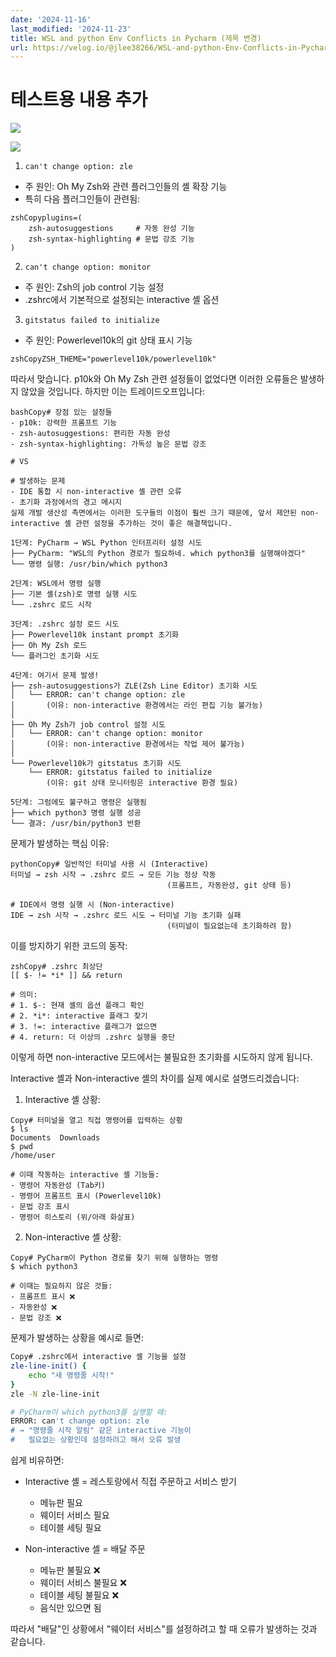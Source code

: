 ```yaml
---
date: '2024-11-16'
last_modified: '2024-11-23'
title: WSL and python Env Conflicts in Pycharm (제목 변경)
url: https://velog.io/@jlee38266/WSL-and-python-Env-Conflicts-in-Pycharm-제목-변경
---
```


# 테스트용 내용 추가

![](https://velog.velcdn.com/images/jlee38266/post/9053f329-8c2a-4347-969e-d34bceb883d2/image.png)

![](https://velog.velcdn.com/images/jlee38266/post/ca093ed4-10ec-4ebd-aded-454ea7ca19fd/image.png)

1. `can't change option: zle`
- 주 원인: Oh My Zsh와 관련 플러그인들의 셸 확장 기능
- 특히 다음 플러그인들이 관련됨:
```
zshCopyplugins=(
    zsh-autosuggestions     # 자동 완성 기능
    zsh-syntax-highlighting # 문법 강조 기능
)
```

2. `can't change option: monitor`
- 주 원인: Zsh의 job control 기능 설정
- .zshrc에서 기본적으로 설정되는 interactive 셸 옵션

3. `gitstatus failed to initialize`
- 주 원인: Powerlevel10k의 git 상태 표시 기능
```
zshCopyZSH_THEME="powerlevel10k/powerlevel10k"
```

따라서 맞습니다. p10k와 Oh My Zsh 관련 설정들이 없었다면 이러한 오류들은 발생하지 않았을 것입니다. 하지만 이는 트레이드오프입니다:
```
bashCopy# 장점 있는 설정들
- p10k: 강력한 프롬프트 기능
- zsh-autosuggestions: 편리한 자동 완성
- zsh-syntax-highlighting: 가독성 높은 문법 강조

# VS

# 발생하는 문제
- IDE 통합 시 non-interactive 셸 관련 오류
- 초기화 과정에서의 경고 메시지
실제 개발 생산성 측면에서는 이러한 도구들의 이점이 훨씬 크기 때문에, 앞서 제안된 non-interactive 셸 관련 설정을 추가하는 것이 좋은 해결책입니다.
```

```
1단계: PyCharm → WSL Python 인터프리터 설정 시도
├── PyCharm: "WSL의 Python 경로가 필요하네. which python3를 실행해야겠다"
└── 명령 실행: /usr/bin/which python3

2단계: WSL에서 명령 실행
├── 기본 셸(zsh)로 명령 실행 시도
└── .zshrc 로드 시작

3단계: .zshrc 설정 로드 시도
├── Powerlevel10k instant prompt 초기화
├── Oh My Zsh 로드
└── 플러그인 초기화 시도

4단계: 여기서 문제 발생!
├── zsh-autosuggestions가 ZLE(Zsh Line Editor) 초기화 시도
│   └── ERROR: can't change option: zle
│       (이유: non-interactive 환경에서는 라인 편집 기능 불가능)
│
├── Oh My Zsh가 job control 설정 시도
│   └── ERROR: can't change option: monitor
│       (이유: non-interactive 환경에서는 작업 제어 불가능)
│
└── Powerlevel10k가 gitstatus 초기화 시도
    └── ERROR: gitstatus failed to initialize
        (이유: git 상태 모니터링은 interactive 환경 필요)

5단계: 그럼에도 불구하고 명령은 실행됨
├── which python3 명령 실행 성공
└── 결과: /usr/bin/python3 반환
```

문제가 발생하는 핵심 이유:
```
pythonCopy# 일반적인 터미널 사용 시 (Interactive)
터미널 → zsh 시작 → .zshrc 로드 → 모든 기능 정상 작동
                                   (프롬프트, 자동완성, git 상태 등)

# IDE에서 명령 실행 시 (Non-interactive)
IDE → zsh 시작 → .zshrc 로드 시도 → 터미널 기능 초기화 실패
                                   (터미널이 필요없는데 초기화하려 함)
```

이를 방지하기 위한 코드의 동작:
```
zshCopy# .zshrc 최상단
[[ $- != *i* ]] && return

# 의미: 
# 1. $-: 현재 셸의 옵션 플래그 확인
# 2. *i*: interactive 플래그 찾기
# 3. !=: interactive 플래그가 없으면
# 4. return: 더 이상의 .zshrc 실행을 중단
```
이렇게 하면 non-interactive 모드에서는 불필요한 초기화를 시도하지 않게 됩니다.


Interactive 셸과 Non-interactive 셸의 차이를 실제 예시로 설명드리겠습니다:

1. Interactive 셸 상황:

```
Copy# 터미널을 열고 직접 명령어를 입력하는 상황
$ ls
Documents  Downloads  
$ pwd
/home/user

# 이때 작동하는 interactive 셸 기능들:
- 명령어 자동완성 (Tab키)
- 명령어 프롬프트 표시 (Powerlevel10k)
- 문법 강조 표시
- 명령어 히스토리 (위/아래 화살표)
```

2. Non-interactive 셸 상황:

```
Copy# PyCharm이 Python 경로를 찾기 위해 실행하는 명령
$ which python3

# 이때는 필요하지 않은 것들:
- 프롬프트 표시 ❌
- 자동완성 ❌
- 문법 강조 ❌
```

문제가 발생하는 상황을 예시로 들면:
```bash
Copy# .zshrc에서 interactive 셸 기능을 설정
zle-line-init() {
    echo "새 명령줄 시작!"
}
zle -N zle-line-init

# PyCharm이 which python3를 실행할 때:
ERROR: can't change option: zle
# → "명령줄 시작 알림" 같은 interactive 기능이 
#   필요없는 상황인데 설정하려고 해서 오류 발생
```

쉽게 비유하면:
- Interactive 셸 = 레스토랑에서 직접 주문하고 서비스 받기
  - 메뉴판 필요
  - 웨이터 서비스 필요
  - 테이블 세팅 필요

- Non-interactive 셸 = 배달 주문
  - 메뉴판 불필요 ❌
  - 웨이터 서비스 불필요 ❌
  - 테이블 세팅 불필요 ❌
  - 음식만 있으면 됨

따라서 "배달"인 상황에서 "웨이터 서비스"를 설정하려고 할 때 오류가 발생하는 것과 같습니다.